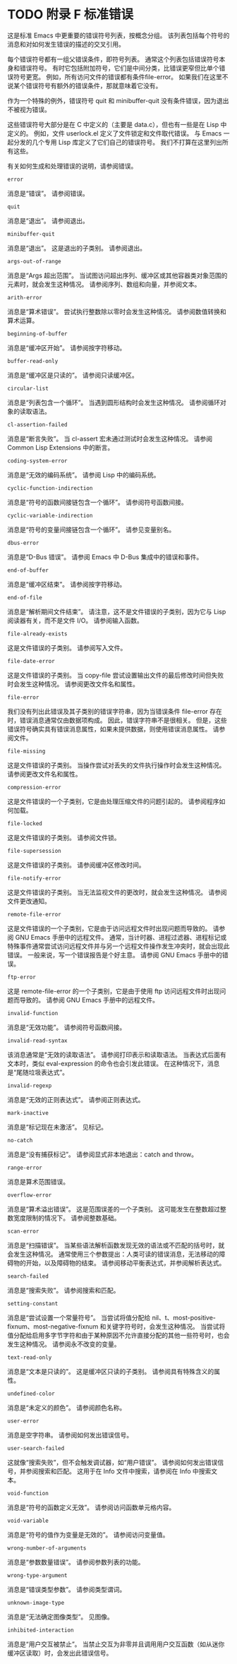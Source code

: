 





# TODO 附录 F 标准错误

这是标准 Emacs 中更重要的错误符号列表，按概念分组。  该列表包括每个符号的消息和对如何发生错误的描述的交叉引用。

每个错误符号都有一组父错误条件，即符号列表。  通常这个列表包括错误符号本身和错误符号。  有时它包括附加符号，它们是中间分类，比错误更窄但比单个错误符号更宽。  例如，所有访问文件的错误都有条件file-error。  如果我们在这里不说某个错误符号有额外的错误条件，那就意味着它没有。

作为一个特殊的例外，错误符号 quit 和 minibuffer-quit 没有条件错误，因为退出不被视为错误。

这些错误符号大部分是在 C 中定义的（主要是 data.c），但也有一些是在 Lisp 中定义的。  例如，文件 userlock.el 定义了文件锁定和文件取代错误。  与 Emacs 一起分发的几个专用 Lisp 库定义了它们自己的错误符号。  我们不打算在这里列出所有这些。

有关如何生成和处理错误的说明，请参阅错误。

    error

消息是“错误”。  请参阅错误。

    quit

消息是“退出”。  请参阅退出。

    minibuffer-quit

消息是“退出”。  这是退出的子类别。  请参阅退出。

    args-out-of-range

消息是“Args 超出范围”。  当试图访问超出序列、缓冲区或其他容器类对象范围的元素时，就会发生这种情况。  请参阅序列、数组和向量，并参阅文本。

    arith-error

消息是“算术错误”。  尝试执行整数除以零时会发生这种情况。  请参阅数值转换和算术运算。

    beginning-of-buffer

消息是“缓冲区开始”。  请参阅按字符移动。

    buffer-read-only

消息是“缓冲区是只读的”。  请参阅只读缓冲区。

    circular-list

消息是“列表包含一个循环”。  当遇到圆形结构时会发生这种情况。  请参阅循环对象的读取语法。

    cl-assertion-failed

消息是“断言失败”。  当 cl-assert 宏未通过测试时会发生这种情况。  请参阅 Common Lisp Extensions 中的断言。

    coding-system-error

消息是“无效的编码系统”。  请参阅 Lisp 中的编码系统。

    cyclic-function-indirection

消息是“符号的函数间接链包含一个循环”。  请参阅符号函数间接。

    cyclic-variable-indirection

消息是“符号的变量间接链包含一个循环”。  请参见变量别名。

    dbus-error

消息是“D-Bus 错误”。  请参阅 Emacs 中 D-Bus 集成中的错误和事件。

    end-of-buffer

消息是“缓冲区结束”。  请参阅按字符移动。

    end-of-file

消息是“解析期间文件结束”。  请注意，这不是文件错误的子类别，因为它与 Lisp 阅读器有关，而不是文件 I/O。  请参阅输入函数。

    file-already-exists

这是文件错误的子类别。  请参阅写入文件。

    file-date-error

这是文件错误的子类别。  当 copy-file 尝试设置输出文件的最后修改时间但失败时会发生这种情况。  请参阅更改文件名和属性。

    file-error

我们没有列出此错误及其子类别的错误字符串，因为当错误条件 file-error 存在时，错误消息通常仅由数据项构成。  因此，错误字符串不是很相关。  但是，这些错误符号确实具有错误消息属性，如果未提供数据，则使用错误消息属性。  请参阅文件。

    file-missing

这是文件错误的子类别。  当操作尝试对丢失的文件执行操作时会发生这种情况。  请参阅更改文件名和属性。

    compression-error

这是文件错误的一个子类别，它是由处理压缩文件的问题引起的。  请参阅程序如何加载。

    file-locked

这是文件错误的子类别。  请参阅文件锁。

    file-supersession

这是文件错误的子类别。  请参阅缓冲区修改时间。

    file-notify-error

这是文件错误的子类别。  当无法监视文件的更改时，就会发生这种情况。  请参阅文件更改通知。

    remote-file-error

这是文件错误的一个子类别，它是由于访问远程文件时出现问题而导致的。  请参阅 GNU Emacs 手册中的远程文件。  通常，当计时器、进程过滤器、进程标记或特殊事件通常尝试访问远程文件并与另一个远程文件操作发生冲突时，就会出现此错误。  一般来说，写一个错误报告是个好主意。  请参阅 GNU Emacs 手册中的错误。

    ftp-error

这是 remote-file-error 的一个子类别，它是由于使用 ftp 访问远程文件时出现问题而导致的。  请参阅 GNU Emacs 手册中的远程文件。

    invalid-function

消息是“无效功能”。  请参阅符号函数间接。

    invalid-read-syntax

该消息通常是“无效的读取语法”。  请参阅打印表示和读取语法。  当表达式后面有文本时，类似 eval-expression 的命令也会引发此错误。  在这种情况下，消息是“尾随垃圾表达式”。

    invalid-regexp

消息是“无效的正则表达式”。  请参阅正则表达式。

    mark-inactive

消息是“标记现在未激活”。  见标记。

    no-catch

消息是“没有捕获标记”。  请参阅显式非本地退出：catch and throw。

    range-error

消息是算术范围错误。

    overflow-error

消息是“算术溢出错误”。  这是范围误差的一个子类别。  这可能发生在整数超过整数宽度限制的情况下。  请参阅整数基础。

    scan-error

消息是“扫描错误”。  当某些语法解析函数发现无效的语法或不匹配的括号时，就会发生这种情况。  通常使用三个参数提出：人类可读的错误消息，无法移动的障碍物的开始，以及障碍物的结束。  请参阅移动平衡表达式，并参阅解析表达式。

    search-failed

消息是“搜索失败”。  请参阅搜索和匹配。

    setting-constant

消息是“尝试设置一个常量符号”。  当尝试将值分配给 nil、t、most-positive-fixnum、most-negative-fixnum 和关键字符号时，会发生这种情况。  当尝试将值分配给启用多字节字符和由于某种原因不允许直接分配的其他一些符号时，也会发生这种情况。  请参阅永不改变的变量。

    text-read-only

消息是“文本是只读的”。  这是缓冲区只读的子类别。  请参阅具有特殊含义的属性。

    undefined-color

消息是“未定义的颜色”。  请参阅颜色名称。

    user-error

消息是空字符串。  请参阅如何发出错误信号。

    user-search-failed

这就像“搜索失败”，但不会触发调试器，如“用户错误”。  请参阅如何发出错误信号，并参阅搜索和匹配。  这用于在 Info 文件中搜索，请参阅在 Info 中搜索文本。

    void-function

消息是“符号的函数定义无效”。  请参阅访问函数单元格内容。

    void-variable

消息是“符号的值作为变量是无效的”。  请参阅访问变量值。

    wrong-number-of-arguments

消息是“参数数量错误”。  请参阅参数列表的功能。

    wrong-type-argument

消息是“错误类型参数”。  请参阅类型谓词。

    unknown-image-type

消息是“无法确定图像类型”。  见图像。

    inhibited-interaction

消息是“用户交互被禁止”。  当禁止交互为非零并且调用用户交互函数（如从迷你缓冲区读取）时，会发出此错误信号。

